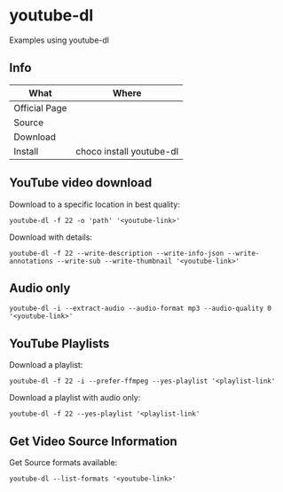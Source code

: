 # youtube-dl

Examples using youtube-dl

## Info

|What|Where|
|-|-|
|Official Page||
|Source||
|Download||
|Install|choco install youtube-dl|

## YouTube video download

Download to a specific location in best quality:

```shell
youtube-dl -f 22 -o 'path' '<youtube-link>'
```

Download with details:

```shell
youtube-dl -f 22 --write-description --write-info-json --write-annotations --write-sub --write-thumbnail '<youtube-link>'
```

## Audio only

```shell
youtube-dl -i --extract-audio --audio-format mp3 --audio-quality 0 '<youtube-link>'
```

## YouTube Playlists

Download a playlist:

```shell
youtube-dl -f 22 -i --prefer-ffmpeg --yes-playlist '<playlist-link'
```

Download a playlist with audio only:

```shell
youtube-dl -f 22 --yes-playlist '<playlist-link'
```

## Get Video Source Information

Get Source formats available:

```shell
youtube-dl --list-formats '<youtube-link>'
```
